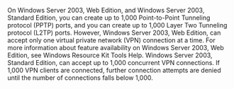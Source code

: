 <Token xmlns:xlink="http://www.w3.org/1999/xlink">On Windows Server 2003, Web Edition, and Windows Server 2003, Standard Edition, you can create up to 1,000 Point-to-Point Tunneling protocol (PPTP) ports, and you can create up to 1,000 Layer Two Tunneling protocol (L2TP) ports. However, Windows Server 2003, Web Edition, can accept only one virtual private network (VPN) connection at a time. For more information about feature availability on Windows Server 2003, Web Edition, see <link xlink:href="08dfabba-a20e-4e9f-b344-5b58961d5e4d" xmlns:xlink="http://www.w3.org/1999/xlink" xmlns="http://ddue.schemas.microsoft.com/authoring/2003/5">Windows Resource Kit Tools Help</link>. Windows Server 2003, Standard Edition, can accept up to 1,000 concurrent VPN connections. If 1,000 VPN clients are connected, further connection attempts are denied until the number of connections falls below 1,000.</Token>